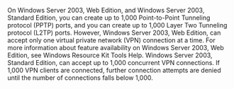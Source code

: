 <Token xmlns:xlink="http://www.w3.org/1999/xlink">On Windows Server 2003, Web Edition, and Windows Server 2003, Standard Edition, you can create up to 1,000 Point-to-Point Tunneling protocol (PPTP) ports, and you can create up to 1,000 Layer Two Tunneling protocol (L2TP) ports. However, Windows Server 2003, Web Edition, can accept only one virtual private network (VPN) connection at a time. For more information about feature availability on Windows Server 2003, Web Edition, see <link xlink:href="08dfabba-a20e-4e9f-b344-5b58961d5e4d" xmlns:xlink="http://www.w3.org/1999/xlink" xmlns="http://ddue.schemas.microsoft.com/authoring/2003/5">Windows Resource Kit Tools Help</link>. Windows Server 2003, Standard Edition, can accept up to 1,000 concurrent VPN connections. If 1,000 VPN clients are connected, further connection attempts are denied until the number of connections falls below 1,000.</Token>